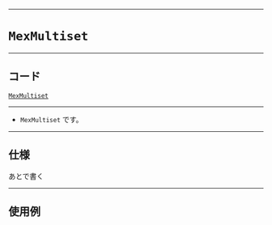 _____

# `MexMultiset`

_____

## コード

[`MexMultiset`](https://github.com/titanium-22/Library_py/blob/main/DataStructures/Set/MexMultiset.py)
<!-- code=https://github.com/titanium-22/Library_py/blob/main/DataStructures\Set\MexMultiset.py -->

_____

- `MexMultiset` です。

_____

## 仕様

あとで書く

_____

## 使用例

```python
```

